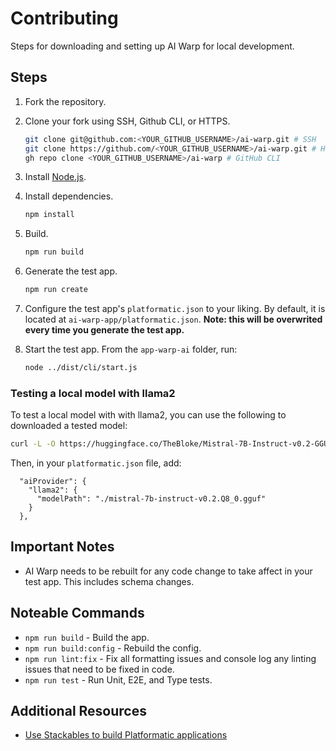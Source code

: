 # Contributing

Steps for downloading and setting up AI Warp for local development.

## Steps

 1. Fork the repository.

 2. Clone your fork using SSH, Github CLI, or HTTPS.

    ```bash
    git clone git@github.com:<YOUR_GITHUB_USERNAME>/ai-warp.git # SSH
    git clone https://github.com/<YOUR_GITHUB_USERNAME>/ai-warp.git # HTTPS
    gh repo clone <YOUR_GITHUB_USERNAME>/ai-warp # GitHub CLI
    ```

 3. Install [Node.js](https://nodejs.org/).

 4. Install dependencies.

    ```bash
    npm install
    ```

 5. Build.

    ```bash
    npm run build
    ```

 6. Generate the test app.

    ```bash
    npm run create
    ```

 7. Configure the test app's `platformatic.json` to your liking. By default, it
 is located at `ai-warp-app/platformatic.json`. **Note: this will be overwrited
 every time you generate the test app.**

 8. Start the test app. From the `app-warp-ai` folder, run:

    ```bash
    node ../dist/cli/start.js
    ```

### Testing a local model with llama2

To test a local model with with llama2, you can use the following to downloaded a tested model:

```bash
curl -L -O https://huggingface.co/TheBloke/Mistral-7B-Instruct-v0.2-GGUF/resolve/main/mistral-7b-instruct-v0.2.Q8_0.gguf
```

Then, in your `platformatic.json` file, add:

```
  "aiProvider": {
    "llama2": {
      "modelPath": "./mistral-7b-instruct-v0.2.Q8_0.gguf"
    }
  },
```

## Important Notes

* AI Warp needs to be rebuilt for any code change to take affect in your test
app. This includes schema changes.

## Noteable Commands

* `npm run build` - Build the app.
* `npm run build:config` - Rebuild the config.
* `npm run lint:fix` - Fix all formatting issues and console log any linting
issues that need to be fixed in code.
* `npm run test` - Run Unit, E2E, and Type tests.

## Additional Resources

* [Use Stackables to build Platformatic applications](https://docs.platformatic.dev/docs/guides/applications-with-stackables)
